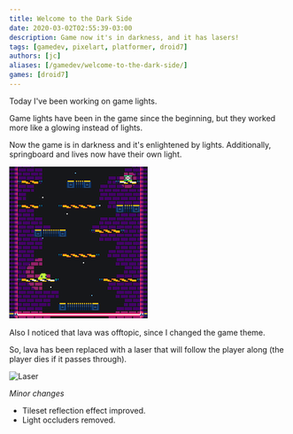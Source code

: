 ```yaml
---
title: Welcome to the Dark Side
date: 2020-03-02T02:55:39-03:00
description: Game now it's in darkness, and it has lasers!
tags: [gamedev, pixelart, platformer, droid7]
authors: [jc]
aliases: [/gamedev/welcome-to-the-dark-side/]
games: [droid7]
---
```


Today I've been working on game lights.

Game lights have been in the game since the beginning, but they worked more like a glowing instead of lights.

Now the game is in darkness and it's enlightened by lights. Additionally, springboard and lives now have their own light.

![Dark mode](dark_mode.png)

Also I noticed that lava was offtopic, since I changed the game theme.

So, lava has been replaced with a laser that will follow the player along (the player dies if it passes through).

![Laser](laser.gif)

_Minor changes_

-   Tileset reflection effect improved.
-   Light occluders removed.
